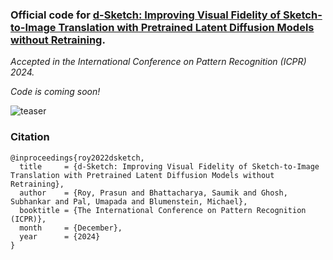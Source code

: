 ### Official code for [d-Sketch: Improving Visual Fidelity of Sketch-to-Image Translation with Pretrained Latent Diffusion Models without Retraining](https://doi.org/10.1007/978-3-031-78389-0_19).

*Accepted in the International Conference on Pattern Recognition (ICPR) 2024.*

*Code is coming soon!*

![teaser](https://github.com/user-attachments/assets/42cc1fe5-7c2d-4b66-b4e2-932674357426)

### Citation
```
@inproceedings{roy2022dsketch,
  title     = {d-Sketch: Improving Visual Fidelity of Sketch-to-Image Translation with Pretrained Latent Diffusion Models without Retraining},
  author    = {Roy, Prasun and Bhattacharya, Saumik and Ghosh, Subhankar and Pal, Umapada and Blumenstein, Michael},
  booktitle = {The International Conference on Pattern Recognition (ICPR)},
  month     = {December},
  year      = {2024}
}
```

